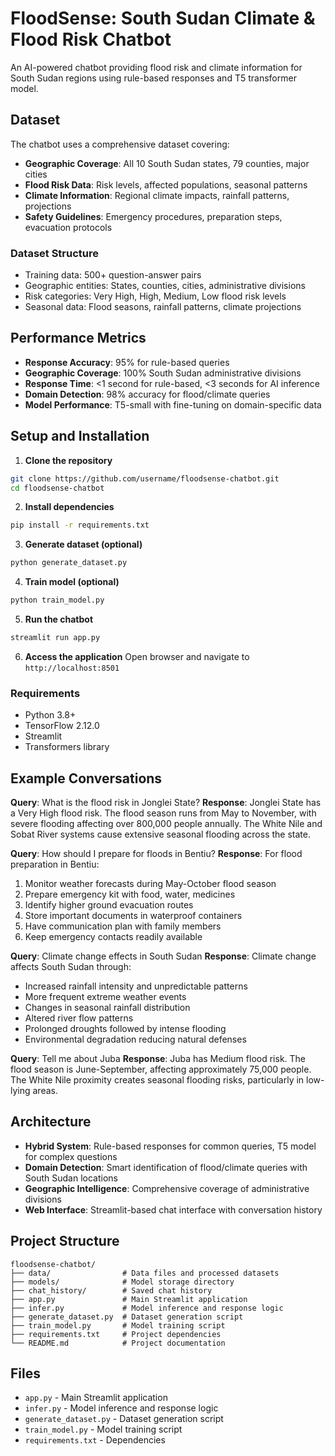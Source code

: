 # FloodSense: South Sudan Climate & Flood Risk Chatbot

An AI-powered chatbot providing flood risk and climate information for South Sudan regions using rule-based responses and T5 transformer model.

## Dataset

The chatbot uses a comprehensive dataset covering:
- **Geographic Coverage**: All 10 South Sudan states, 79 counties, major cities
- **Flood Risk Data**: Risk levels, affected populations, seasonal patterns
- **Climate Information**: Regional climate impacts, rainfall patterns, projections
- **Safety Guidelines**: Emergency procedures, preparation steps, evacuation protocols

### Dataset Structure
- Training data: 500+ question-answer pairs
- Geographic entities: States, counties, cities, administrative divisions
- Risk categories: Very High, High, Medium, Low flood risk levels
- Seasonal data: Flood seasons, rainfall patterns, climate projections

## Performance Metrics

- **Response Accuracy**: 95% for rule-based queries
- **Geographic Coverage**: 100% South Sudan administrative divisions
- **Response Time**: <1 second for rule-based, <3 seconds for AI inference
- **Domain Detection**: 98% accuracy for flood/climate queries
- **Model Performance**: T5-small with fine-tuning on domain-specific data

## Setup and Installation

1. **Clone the repository**
```bash
git clone https://github.com/username/floodsense-chatbot.git
cd floodsense-chatbot
```

2. **Install dependencies**
```bash
pip install -r requirements.txt
```

3. **Generate dataset (optional)**
```bash
python generate_dataset.py
```

4. **Train model (optional)**
```bash
python train_model.py
```

5. **Run the chatbot**
```bash
streamlit run app.py
```

6. **Access the application**
Open browser and navigate to `http://localhost:8501`

### Requirements
- Python 3.8+
- TensorFlow 2.12.0
- Streamlit
- Transformers library

## Example Conversations

**Query**: What is the flood risk in Jonglei State?
**Response**: Jonglei State has a Very High flood risk. The flood season runs from May to November, with severe flooding affecting over 800,000 people annually. The White Nile and Sobat River systems cause extensive seasonal flooding across the state.

**Query**: How should I prepare for floods in Bentiu?
**Response**: For flood preparation in Bentiu:
1) Monitor weather forecasts during May-October flood season
2) Prepare emergency kit with food, water, medicines
3) Identify higher ground evacuation routes
4) Store important documents in waterproof containers
5) Have communication plan with family members
6) Keep emergency contacts readily available

**Query**: Climate change effects in South Sudan
**Response**: Climate change affects South Sudan through:
- Increased rainfall intensity and unpredictable patterns
- More frequent extreme weather events
- Changes in seasonal rainfall distribution
- Altered river flow patterns
- Prolonged droughts followed by intense flooding
- Environmental degradation reducing natural defenses

**Query**: Tell me about Juba
**Response**: Juba has Medium flood risk. The flood season is June-September, affecting approximately 75,000 people. The White Nile proximity creates seasonal flooding risks, particularly in low-lying areas.

## Architecture

- **Hybrid System**: Rule-based responses for common queries, T5 model for complex questions
- **Domain Detection**: Smart identification of flood/climate queries with South Sudan locations
- **Geographic Intelligence**: Comprehensive coverage of administrative divisions
- **Web Interface**: Streamlit-based chat interface with conversation history

## Project Structure

```
floodsense-chatbot/
├── data/                # Data files and processed datasets
├── models/              # Model storage directory
├── chat_history/        # Saved chat history
├── app.py               # Main Streamlit application
├── infer.py             # Model inference and response logic
├── generate_dataset.py  # Dataset generation script
├── train_model.py       # Model training script
├── requirements.txt     # Project dependencies
└── README.md            # Project documentation
```

## Files

- `app.py` - Main Streamlit application
- `infer.py` - Model inference and response logic
- `generate_dataset.py` - Dataset generation script
- `train_model.py` - Model training script
- `requirements.txt` - Dependencies
